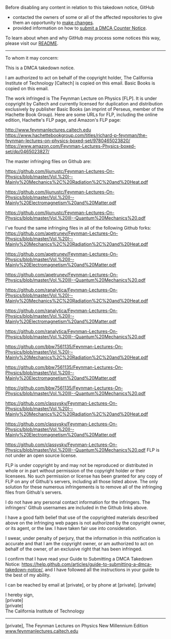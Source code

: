 Before disabling any content in relation to this takedown notice, GitHub
- contacted the owners of some or all of the affected repositories to give them an opportunity to [make changes](https://docs.github.com/en/github/site-policy/dmca-takedown-policy#a-how-does-this-actually-work).
- provided information on how to [submit a DMCA Counter Notice](https://docs.github.com/en/articles/guide-to-submitting-a-dmca-counter-notice).

To learn about when and why GitHub may process some notices this way, please visit our [README](https://github.com/github/dmca/blob/master/README.md#anatomy-of-a-takedown-notice).

---

To whom it may concern:

This is a DMCA takedown notice.

I am authorized to act on behalf of the copyright holder, The California Institute of Technology [Caltech] is copied on this email. Basic Books is copied on this email.

The work infringed is The Feynman Lecture on Physics [FLP]. It is under copyright by Caltech and currently licensed for duplication and distribution exclusively by publisher Basic Books (an imprint of Perseus, member of the Hachette Book Group). Here are some URLs for FLP, including the online edition, Hachette's FLP page, and Amazon's FLP page:

http://www.feynmanlectures.caltech.edu  
https://www.hachettebookgroup.com/titles/richard-p-feynman/the-feynman-lectures-on-physics-boxed-set/9780465023820/  
https://www.amazon.com/Feynman-Lectures-Physics-boxed-set/dp/0465023827/

The master infringing files on Github are:

https://github.com/lijunustc/Feynman-Lectures-On-Physics/blob/master/Vol.%20I--Mainly%20Mechanics%2C%20Radiation%2C%20and%20Heat.pdf

https://github.com/lijunustc/Feynman-Lectures-On-Physics/blob/master/Vol.%20II--Mainly%20Electromagnetism%20and%20Matter.pdf

https://github.com/lijunustc/Feynman-Lectures-On-Physics/blob/master/Vol.%20III--Quantum%20Mechanics%20.pdf

I've found the same infringing files in all of the following Github forks:
https://github.com/apetrunev/Feynman-Lectures-On-Physics/blob/master/Vol.%20I--Mainly%20Mechanics%2C%20Radiation%2C%20and%20Heat.pdf

https://github.com/apetrunev/Feynman-Lectures-On-Physics/blob/master/Vol.%20II--Mainly%20Electromagnetism%20and%20Matter.pdf

https://github.com/apetrunev/Feynman-Lectures-On-Physics/blob/master/Vol.%20III--Quantum%20Mechanics%20.pdf

https://github.com/ranalytica/Feynman-Lectures-On-Physics/blob/master/Vol.%20I--Mainly%20Mechanics%2C%20Radiation%2C%20and%20Heat.pdf

https://github.com/ranalytica/Feynman-Lectures-On-Physics/blob/master/Vol.%20II--Mainly%20Electromagnetism%20and%20Matter.pdf

https://github.com/ranalytica/Feynman-Lectures-On-Physics/blob/master/Vol.%20III--Quantum%20Mechanics%20.pdf

https://github.com/bbw7561135/Feynman-Lectures-On-Physics/blob/master/Vol.%20I--Mainly%20Mechanics%2C%20Radiation%2C%20and%20Heat.pdf

https://github.com/bbw7561135/Feynman-Lectures-On-Physics/blob/master/Vol.%20II--Mainly%20Electromagnetism%20and%20Matter.pdf

https://github.com/bbw7561135/Feynman-Lectures-On-Physics/blob/master/Vol.%20III--Quantum%20Mechanics%20.pdf

https://github.com/classysky/Feynman-Lectures-On-Physics/blob/master/Vol.%20I--Mainly%20Mechanics%2C%20Radiation%2C%20and%20Heat.pdf

https://github.com/classysky/Feynman-Lectures-On-Physics/blob/master/Vol.%20II--Mainly%20Electromagnetism%20and%20Matter.pdf

https://github.com/classysky/Feynman-Lectures-On-Physics/blob/master/Vol.%20III--Quantum%20Mechanics%20.pdf
FLP is not under an open source license.

FLP is under copyright by and may not be reproduced or distributed in whole or in part without permission of the copyright holder or their licensees. No such permission or license has been granted for any copy of FLP on any of Github's servers, including all those listed above. The only solution for these numerous infringements is to remove all of the infringing files from Github's servers.

I do not have any personal contact information for the infringers. The infringers' Github usernames are included in the Github links above.

I have a good faith belief that use of the copyrighted materials described above on the infringing web pages is not authorized by the copyright owner, or its agent, or the law. I have taken fair use into consideration.

I swear, under penalty of perjury, that the information in this notification is accurate and that I am the copyright owner, or am authorized to act on behalf of the owner, of an exclusive right that has been infringed.

I confirm that I have read your Guide to Submitting a DMCA Takedown Notice: https://help.github.com/articles/guide-to-submitting-a-dmca-takedown-notice/, and I have followed all the instructions in your guide to the best of my ability.

I can be reached by email at [private], or by phone at [private]. [private]

I hereby sign,  
[private]  
[private]  
The California Institute of Technology

---
[private], The Feynman Lectures on Physics New Millennium Edition
www.feynmanlectures.caltech.edu
